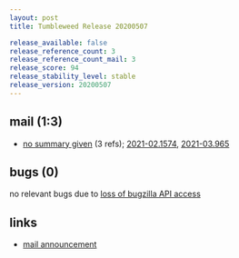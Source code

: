 ```yaml
---
layout: post
title: Tumbleweed Release 20200507

release_available: false
release_reference_count: 3
release_reference_count_mail: 3
release_score: 94
release_stability_level: stable
release_version: 20200507
---
```


## mail (1:3)

- [no summary given](https://github.com/boombatower/tumbleweed-review/issues/10) (3 refs); [2021-02.1574](https://github.com/boombatower/tumbleweed-review/issues/10), [2021-03.965](https://github.com/boombatower/tumbleweed-review/issues/10)

## bugs (0)

<!--more-->

no relevant bugs due to [loss of bugzilla API access](https://bugzilla.opensuse.org/show_bug.cgi?id=1157722)



## links

- [mail announcement](https://github.com/boombatower/tumbleweed-review/issues/10)
